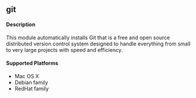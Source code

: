## git

#### Description

This module automatically installs Git that is a free and open source
distributed version control system designed to handle everything from
small to very large projects with speed and efficiency.

#### Supported Platforms

 * Mac OS X
 * Debian family
 * RedHat family
